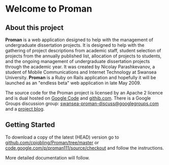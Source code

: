 # Welcome to Proman

## About this project

__Proman__ is a web application designed to help with the management of undergraduate dissertation projects. It is designed to help with the gathering of project descriptions from academic staff, student selection of projects from the annually published list, allocation of projects to students, and the ongoing management of undergraduate dissertation projects through the academic year. It was created by Nicolay Parashkevanov, a student of Mobile Communications and Internet Technology at Swansea University. __Proman__ is a Ruby on Rails application and hopefully it will be launched as an "endless beta" web application in late May 2009.

The source code for the Proman project is licensed by an Apache 2 licence and is dual hosted on [Google Code](http://code.google.com/p/proman111) and [githib.com](http://github.com/cpjobling/Proman/tree/master). There is a Google Groups discussion group: [swansea-proman-discuss@googlegroups.com](http://groups.google.com/group/swansea-proman-discuss) and a [project blog](http://promanman.blogspot.com/).

## Getting Started

To download a copy of the latest (HEAD) version go to [github.com/cpjobling/Proman/tree/master](http://github.com/cpjobling/Proman/tree/master) or [code.google.com/p/proman111/source/checkout](http://code.google.com/p/proman111/source/checkout) and follow the instructions.

More detailed documentation will follow.

